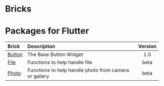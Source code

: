# Bricks

# Packages for Flutter

| Brick                      | Description                                           | Version | 
|:---------------------------|:------------------------------------------------------|:-------:|
| [Button](./bricks/_button) | The Base Button Widget                                |   1.0   |
| [File](./bricks/_file)     | Functions to help handle file                         |  beta   |
| [Photo](./bricks/_file)    | Functions to help handle photo from camera or gallery |  beta   |